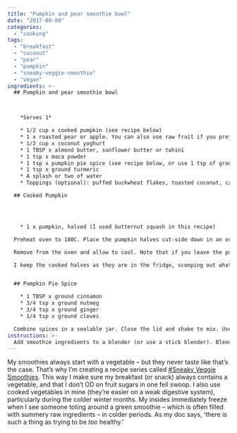 ```yaml
---
title: "Pumpkin and pear smoothie bowl"
date: "2017-08-09"
categories: 
  - "cooking"
tags: 
  - "breakfast"
  - "coconut"
  - "pear"
  - "pumpkin"
  - "sneaky-veggie-smoothie"
  - "vegan"
ingredients: >-
  ## Pumpkin and pear smoothie bowl



    *Serves 1*

    * 1/2 cup x cooked pumpkin (see recipe below)
    * 1 x roasted pear or apple. You can also use raw fruit if you prefer, or substitute 1/2 cup of unsweetened apple puree
    * 1/2 cup x coconut yoghurt
    * 1 TBSP x almond butter, sunflower butter or tahini
    * 1 tsp x maca powder
    * 1 tsp x pumpkin pie spice (see recipe below, or use 1 tsp of ground cinnamon, plus a pinch of ginger and nutmeg if you have them)
    * 1 tsp x ground turmeric
    * A splash or two of water
    * Toppings (optional): puffed buckwheat flakes, toasted coconut, cacao nibs

  ## Cooked Pumpkin




    * 1 x pumpkin, halved (I used butternut squash in this recipe)

  Preheat oven to 180C. Place the pumpkin halves cut-side down in an oven dish and add 2-cm of water. Cook for 1 hour, or until cooked through. Pierce with a fork to check when they’re done.

  Remove from the oven and allow to cool. Note that if you leave the pumpkin in the pan to cool, they’ll suck up the water as they go. It’s not an issue, but if you want a ‘drier’ result, you can drain the water or remove the pumpkin from the dish to cool.

  I keep the cooked halves as they are in the fridge, scooping out what I need for smoothies.


  ## Pumpkin Pie Spice

    * 1 TBSP x ground cinnamon
    * 3/4 tsp x ground nutmeg
    * 3/4 tsp x ground ginger
    * 1/4 tsp x ground cloves

  Combine spices in a sealable jar. Close the lid and shake to mix. Use what you need and store the rest. You can also increase the amounts to make a bigger batch in one go.
instructions: >-
  Add smoothie ingredients to a blender (or use a stick blender). Blend until smooth but thick, adding a small amount of water to achieve desired consistency. Sprinkle over any toppings and serve.
---
```

My smoothies always start with a vegetable – but they never taste like that’s the case. That’s why I’m creating a recipe series called [#Sneaky Veggie Smoothies](https://cookingwithnothing.com/tag/sneaky-veggie-smoothie/). This way I make sure my breakfast (or snack) always contains a vegetable, and that I don’t OD on fruit sugars in one fell swoop. I also use cooked vegetables in mine (they’re easier on a weak digestive system), particularly during the colder winter months. My insides immediately freeze when I see someone toting around a green smoothie – which is often filled with summery raw ingredients – in colder periods. As my doc says, ‘there is such a thing as trying to be _too_ healthy.’
